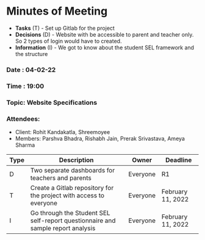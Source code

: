 # Minutes of Meeting

* **Tasks** (T) - Set up Gitlab for the project
* **Decisions** (D) - Website with be accessible to parent and teacher only. So 2 types of login would have to created.
* **Information** (I) - We got to know about the student SEL framework and the structure

### Date : 04-02-22
### Time : 19:00
### Topic: Website Specifications
### Attendees:
* Client: Rohit Kandakatla, Shreemoyee
* Members: Parshva Bhadra, Rishabh Jain, Prerak Srivastava, Ameya Sharma

Type | Description | Owner | Deadline
---- | ---- | ---- | ----
D | Two separate dashboards for teachers and parents | Everyone | R1
T | Create a Gitlab repository for the project with access to everyone | Everyone | February 11, 2022
I | Go through the Student SEL self-report questionnaire and sample report analysis | Everyone | February 11, 2022